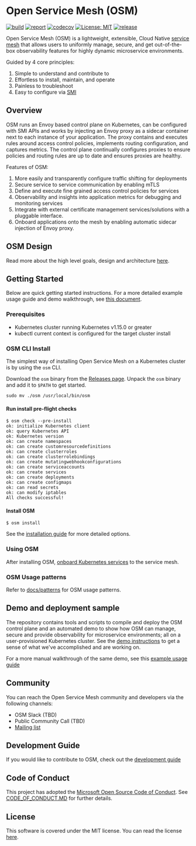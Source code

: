 # Open Service Mesh (OSM)

[![build](https://github.com/openservicemesh/osm/workflows/Go/badge.svg)](https://github.com/openservicemesh/osm/actions?query=workflow%3AGo)
[![report](https://goreportcard.com/badge/github.com/openservicemesh/osm)](https://goreportcard.com/report/github.com/openservicemesh/osm)
[![codecov](https://codecov.io/gh/openservicemesh/osm/branch/main/graph/badge.svg)](https://codecov.io/gh/openservicemesh/osm)
[![License: MIT](https://img.shields.io/badge/License-MIT-yellow.svg)](https://github.com/openservicemesh/osm/blob/main/LICENSE)
[![release](https://img.shields.io/github/release/openservicemesh/osm/all.svg)](https://github.com/openservicemesh/osm/releases)

Open Service Mesh (OSM) is a lightweight, extensible, Cloud Native [service mesh][1] that allows users to uniformly manage, secure, and get out-of-the-box observability features for highly dynamic microservice environments.

Guided by 4 core principles:
1. Simple to understand and contribute to
1. Effortless to install, maintain, and operate
1. Painless to troubleshoot
1. Easy to configure via [SMI][2]

## Overview

OSM runs an Envoy based control plane on Kubernetes, can be configured with SMI APIs and works by injecting an Envoy proxy as a sidecar container next to each instance of your application. The proxy contains and executes rules around access control policies, implements routing configuration, and captures metrics. The control plane continually configures proxies to ensure policies and routing rules are up to date and ensures proxies are healthy.

Features of OSM:
1. More easily and transparently configure traffic shifting for deployments
1. Secure service to service communication by enabling mTLS
1. Define and execute fine grained access control policies for services
1. Observability and insights into application metrics for debugging and monitoring services
1. Integrate with external certificate management services/solutions with a pluggable interface.
1. Onboard applications onto the mesh by enabling automatic sidecar injection of Envoy proxy.

## OSM Design

Read more about the high level goals, design and architecture [here](DESIGN.md).

## Getting Started

Below are quick getting started instructions. For a more detailed example usage guide and demo walkthrough, see [this document](/docs/example/README.md).

### Prerequisites
- Kubernetes cluster running Kubernetes v1.15.0 or greater
- kubectl current context is configured for the target cluster install

### OSM CLI Install

The simplest way of installing Open Service Mesh on a Kubernetes cluster is by using the `osm` CLI.

Download the `osm` binary from the [Releases page](https://github.com/openservicemesh/osm/releases). Unpack the `osm` binary and add it to `$PATH` to get started.
```shell
sudo mv ./osm /usr/local/bin/osm
```

#### Run install pre-flight checks
```shell
$ osm check --pre-install
ok: initialize Kubernetes client
ok: query Kubernetes API
ok: Kubernetes version
ok: can create namespaces
ok: can create customresourcedefinitions
ok: can create clusterroles
ok: can create clusterrolebindings
ok: can create mutatingwebhookconfigurations
ok: can create serviceaccounts
ok: can create services
ok: can create deployments
ok: can create configmaps
ok: can read secrets
ok: can modify iptables
All checks successful!
```

#### Install OSM
```shell
$ osm install
```

See the [installation guide](docs/installation_guide.md) for more detailed options.

### Using OSM

After installing OSM, [onboard Kubernetes services](docs/onboard_services.md) to the service mesh.

### OSM Usage patterns

Refer to [docs/patterns](docs/patterns) for OSM usage patterns.

## Demo and deployment sample

The repository contains tools and scripts to compile and deploy the OSM control plane and an automated demo to show how OSM can manage, secure and provide observability for microservice environments; all on a user-provisioned Kubernetes cluster.
See the [demo instructions](demo/README.md) to get a sense of what we've accomplished and are working on.

For a more manual walkthrough of the same demo, see this [example usage guide](/docs/example/README.md)

## Community

You can reach the Open Service Mesh community and developers via the following channels:

- OSM Slack (TBD)
- Public Community Call (TBD)
- [Mailing list](https://groups.google.com/g/openservicemesh)

## Development Guide

If you would like to contribute to OSM, check out the [development guide](docs/development_guide.md)

## Code of Conduct

This project has adopted the [Microsoft Open Source Code of Conduct](https://opensource.microsoft.com/codeofconduct/). See [CODE_OF_CONDUCT.MD](CODE_OF_CONDUCT.MD) for further details.

## License

This software is covered under the MIT license. You can read the license [here](LICENSE).


[1]: https://en.wikipedia.org/wiki/Service_mesh
[2]: https://github.com/servicemeshinterface/smi-spec/blob/master/SPEC_LATEST_STABLE.md
